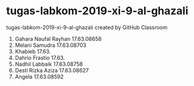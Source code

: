 # tugas-labkom-2019-xi-9-al-ghazali
tugas-labkom-2019-xi-9-al-ghazali created by GitHub Classroom
1. Gahara Naufal Rayhan 17.63.08658
2. Melani Samudra 17.63.08703
3. Khabieb 17.63.
4. Dahrio Frastio 17.63.
5. Nadhil Labbaik 17.63.08758
6. Desti Rizka Aziza 17.63.08627
7. Angela 17.63.08592
